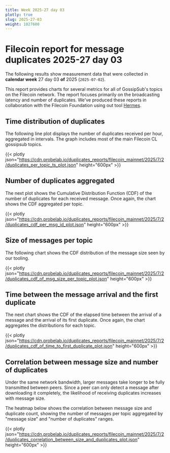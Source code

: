 ```yaml
---
title: Week 2025-27 day 03
plotly: true
slug: 2025-27-03
weight: 1027600
---
```


# Filecoin report for message duplicates 2025-27 day 03

The following results show measurement data that were collected in **calendar week** 27  day 03 **of** 
2025 (`2025-07-02`).

This report provides charts for several metrics for all of GossipSub's topics on the Filecoin network.
The report focuses primarily on the broadcasting latency and number of duplicates.
We've produced these reports in collaboration with the Filecoin Foundation using out tool [Hermes](/tools/hermes/).

## Time distribution of duplicates

The following line plot displays the number of duplicates received per hour, aggregated in  intervals.
The graph includes most of the main Filecoin CL gossipsub topics. 

{{< plotly json="https://cdn.probelab.io/duplicates_reports/filecoin_mainnet/2025/7/2/duplicates_per_topic_ts_plot.json" height="600px" >}}

## Number of duplicates aggregated 

The next plot shows the Cumulative Distribution Function (CDF) of the number of duplicates for each received message.
Once again, the chart shows the CDF aggregated per topic.

{{< plotly json="https://cdn.probelab.io/duplicates_reports/filecoin_mainnet/2025/7/2/duplicates_cdf_per_msg_id_plot.json" height="600px" >}}

## Size of messages per topic

The following chart shows the CDF distribution of the message size seen by our tooling. 

{{< plotly json="https://cdn.probelab.io/duplicates_reports/filecoin_mainnet/2025/7/2/duplicates_cdf_of_msg_size_per_topic_plot.json" height="600px" >}}

## Time between the message arrival and the first duplicate

The next chart shows the CDF of the elapsed time between the arrival of a message and the arrival of its first duplicate.
Once again, the chart aggregates the distributions for each topic.

{{< plotly json="https://cdn.probelab.io/duplicates_reports/filecoin_mainnet/2025/7/2/duplicates_cdf_of_time_to_first_duplicate_plot.json" height="600px" >}}

## Correlation between message size and number of duplicates
Under the same network bandwidth, larger messages take longer to be fully transmitted between peers. Since a peer can only detect a message after downloading it completely, the likelihood of receiving duplicates increases with message size.

The heatmap below shows the correlation between message size and duplicate count, showing the number of messages per topic aggregated by "message size" and "number of duplicates" ranges.

{{< plotly json="https://cdn.probelab.io/duplicates_reports/filecoin_mainnet/2025/7/2/duplicates_correlation_between_size_and_duplicates_plot.json" height="600px" >}}